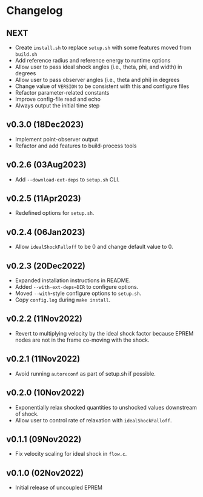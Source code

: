 # Changelog

## NEXT

- Create `install.sh` to replace `setup.sh` with some features moved from `build.sh`
- Add reference radius and reference energy to runtime options
- Allow user to pass ideal shock angles (i.e., theta, phi, and width) in degrees
- Allow user to pass observer angles (i.e., theta and phi) in degrees
- Change value of `VERSION` to be consistent with this and configure files
- Refactor parameter-related constants
- Improve config-file read and echo
- Always output the initial time step

## v0.3.0 (18Dec2023)

- Implement point-observer output
- Refactor and add features to build-process tools

## v0.2.6 (03Aug2023)

- Add `--download-ext-deps` to `setup.sh` CLI.

## v0.2.5 (11Apr2023)

- Redefined options for `setup.sh`.

## v0.2.4 (06Jan2023)

- Allow `idealShockFalloff` to be 0 and change default value to 0.

## v0.2.3 (20Dec2022)

- Expanded installation instructions in README.
- Added `--with-ext-deps=DIR` to configure options.
- Moved `--with`-style configure options to `setup.sh`.
- Copy `config.log` during `make install`.

## v0.2.2 (11Nov2022)

- Revert to multiplying velocity by the ideal shock factor because EPREM nodes are not in the frame co-moving with the shock.

## v0.2.1 (11Nov2022)

- Avoid running `autoreconf` as part of setup.sh if possible.

## v0.2.0 (10Nov2022)

- Exponentially relax shocked quantities to unshocked values downstream of shock.
- Allow user to control rate of relaxation with `idealShockFalloff`.

## v0.1.1 (09Nov2022)

- Fix velocity scaling for ideal shock in `flow.c`.

## v0.1.0 (02Nov2022)

- Initial release of uncoupled EPREM

